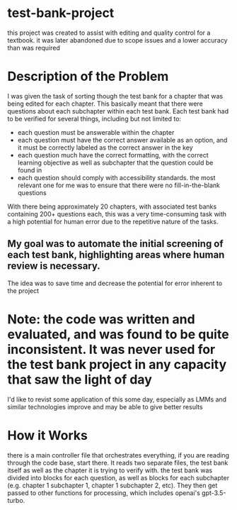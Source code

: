 # test-bank-project
this project was created to assist with editing and quality control for a textbook. it was later abandoned due to scope issues and a lower accuracy than was required


# Description of the Problem
I was given the task of sorting though the test bank for a chapter that was being edited for each chapter. This basically meant that there were questions about each subchapter within each test bank. Each test bank had to be verified for several things, including but not limited to:
- each question must be answerable within the chapter
- each question must have the correct answer available as an option, and it must be correctly labeled as the correct answer in the key
- each question much have the correct formatting, with the correct learning objective as well as subchapter that the question could be found in
- each question should comply with accessibility standards. the most relevant one for me was to ensure that there were no fill-in-the-blank questions
  
With there being approximately 20 chapters, with associated test banks containing 200+ questions each, this was a very time-consuming task with a high potential for human error due to the repetitive nature of the tasks. 

## My goal was to automate the initial screening of each test bank, highlighting areas where human review is necessary.
The idea was to save time and decrease the potential for error inherent to the project


# Note: the code was written and evaluated, and was found to be quite inconsistent. It was never used for the test bank project in any capacity that saw the light of day
I'd like to revist some application of this some day, especially as LMMs and similar technologies improve and may be able to give better results

# How it Works
there is a main controller file that orchestrates everything, if you are reading through the code base, start there. It reads two separate files, the test bank itself as well as the chapter it is trying to verify with. the test bank was divided into blocks for each question, as well as blocks for each subchapter (e.g. chapter 1 subchapter 1, chapter 1 subchapter 2, etc). They then get passed to other functions for processing, which includes openai's gpt-3.5-turbo. 
